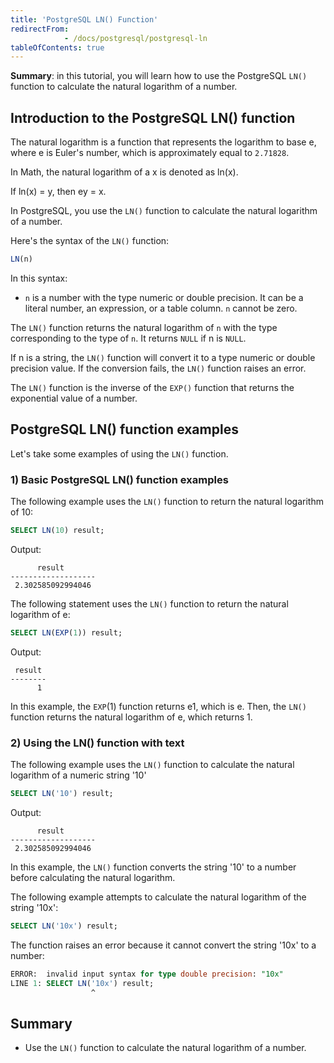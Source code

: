 ```yaml
---
title: 'PostgreSQL LN() Function'
redirectFrom: 
            - /docs/postgresql/postgresql-ln
tableOfContents: true
---
```



**Summary**: in this tutorial, you will learn how to use the PostgreSQL `LN()` function to calculate the natural logarithm of a number.

## Introduction to the PostgreSQL LN() function

The natural logarithm is a function that represents the logarithm to base e, where e is Euler's number, which is approximately equal to `2.71828`.

In Math, the natural logarithm of a x is denoted as ln(x).

If ln(x) = y, then ey = x.

In PostgreSQL, you use the `LN()` function to calculate the natural logarithm of a number.

Here's the syntax of the `LN()` function:

```sql
LN(n)
```

In this syntax:

- `n` is a number with the type numeric or double precision. It can be a literal number, an expression, or a table column. `n` cannot be zero.

The `LN()` function returns the natural logarithm of `n` with the type corresponding to the type of `n`. It returns `NULL` if n is `NULL`.

If n is a string, the `LN()` function will convert it to a type numeric or double precision value. If the conversion fails, the `LN()` function raises an error.

The `LN()` function is the inverse of the `EXP()` function that returns the exponential value of a number.

## PostgreSQL LN() function examples

Let's take some examples of using the `LN()` function.

### 1) Basic PostgreSQL LN() function examples

The following example uses the `LN()` function to return the natural logarithm of 10:

```sql
SELECT LN(10) result;
```

Output:

```
      result
-------------------
 2.302585092994046
```

The following statement uses the `LN()` function to return the natural logarithm of e:

```sql
SELECT LN(EXP(1)) result;
```

Output:

```
 result
--------
      1
```

In this example, the `EXP`(1) function returns e1, which is e. Then, the `LN()` function returns the natural logarithm of e, which returns 1.

### 2) Using the LN() function with text

The following example uses the `LN()` function to calculate the natural logarithm of a numeric string '10'

```sql
SELECT LN('10') result;
```

Output:

```
      result
-------------------
 2.302585092994046
```

In this example, the `LN()` function converts the string '10' to a number before calculating the natural logarithm.

The following example attempts to calculate the natural logarithm of the string '10x':

```sql
SELECT LN('10x') result;
```

The function raises an error because it cannot convert the string '10x' to a number:

```sql
ERROR:  invalid input syntax for type double precision: "10x"
LINE 1: SELECT LN('10x') result;
                  ^
```

## Summary

- Use the `LN()` function to calculate the natural logarithm of a number.
